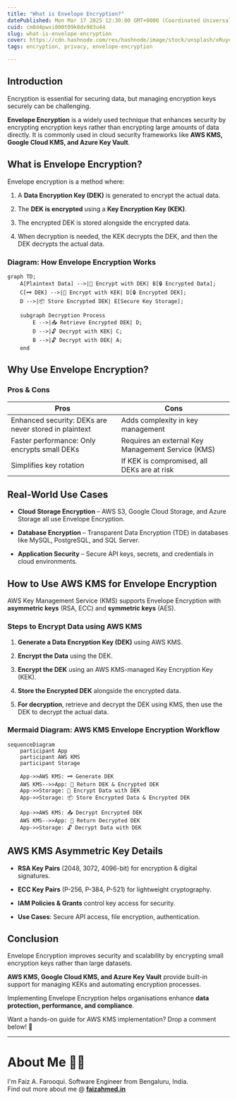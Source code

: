 ```yaml
---
title: "What is Envelope Encryption?"
datePublished: Mon Mar 17 2025 12:30:00 GMT+0000 (Coordinated Universal Time)
cuid: cm8d4pwxi000t09k0dv983u44
slug: what-is-envelope-encryption
cover: https://cdn.hashnode.com/res/hashnode/image/stock/unsplash/xRuyevrHBf0/upload/e9e186713e4d92e6e14ce486fb2cb5c9.jpeg
tags: encryption, privacy, envelope-encryption

---
```


## Introduction

Encryption is essential for securing data, but managing encryption keys securely can be challenging.

**Envelope Encryption** is a widely used technique that enhances security by encrypting encryption keys rather than encrypting large amounts of data directly. It is commonly used in cloud security frameworks like **AWS KMS, Google Cloud KMS, and Azure Key Vault**.

## What is Envelope Encryption?

Envelope encryption is a method where:

1. A **Data Encryption Key (DEK)** is generated to encrypt the actual data.
    
2. The **DEK is encrypted** using a **Key Encryption Key (KEK)**.
    
3. The encrypted DEK is stored alongside the encrypted data.
    
4. When decryption is needed, the KEK decrypts the DEK, and then the DEK decrypts the actual data.
    

### **Diagram: How Envelope Encryption Works**

```mermaid
graph TD;
    A[Plaintext Data] -->|🔐 Encrypt with DEK| B[🔒 Encrypted Data];
    C[🗝️ DEK] -->|🔐 Encrypt with KEK| D[🔒 Encrypted DEK];
    D -->|📦 Store Encrypted DEK| E[Secure Key Storage];
    
    subgraph Decryption Process
        E -->|📤 Retrieve Encrypted DEK| D;
        D -->|🔓 Decrypt with KEK| C;
        B -->|🔓 Decrypt with DEK| A;
    end
```

## Why Use Envelope Encryption?

### **Pros & Cons**

| Pros | Cons |
| --- | --- |
| Enhanced security: DEKs are never stored in plaintext | Adds complexity in key management |
| Faster performance: Only encrypts small DEKs | Requires an external Key Management Service (KMS) |
| Simplifies key rotation | If KEK is compromised, all DEKs are at risk |

## Real-World Use Cases

* **Cloud Storage Encryption** – AWS S3, Google Cloud Storage, and Azure Storage all use Envelope Encryption.
    
* **Database Encryption** – Transparent Data Encryption (TDE) in databases like MySQL, PostgreSQL, and SQL Server.
    
* **Application Security** – Secure API keys, secrets, and credentials in cloud environments.
    

## How to Use AWS KMS for Envelope Encryption

AWS Key Management Service (KMS) supports Envelope Encryption with **asymmetric keys** (RSA, ECC) and **symmetric keys** (AES).

### **Steps to Encrypt Data using AWS KMS**

1. **Generate a Data Encryption Key (DEK)** using AWS KMS.
    
2. **Encrypt the Data** using the DEK.
    
3. **Encrypt the DEK** using an AWS KMS-managed Key Encryption Key (KEK).
    
4. **Store the Encrypted DEK** alongside the encrypted data.
    
5. **For decryption**, retrieve and decrypt the DEK using KMS, then use the DEK to decrypt the actual data.
    

### **Mermaid Diagram: AWS KMS Envelope Encryption Workflow**

```mermaid
sequenceDiagram
    participant App
    participant AWS KMS
    participant Storage

    App->>AWS KMS: 🗝️ Generate DEK
    AWS KMS-->>App: 🔑 Return DEK & Encrypted DEK
    App->>Storage: 🔐 Encrypt Data with DEK
    App->>Storage: 📦 Store Encrypted Data & Encrypted DEK
    
    App->>AWS KMS: 📤 Decrypt Encrypted DEK
    AWS KMS-->>App: 🔑 Return Decrypted DEK
    App->>Storage: 🔓 Decrypt Data with DEK
```

## AWS KMS Asymmetric Key Details

* **RSA Key Pairs** (2048, 3072, 4096-bit) for encryption & digital signatures.
    
* **ECC Key Pairs** (P-256, P-384, P-521) for lightweight cryptography.
    
* **IAM Policies & Grants** control key access for security.
    
* **Use Cases**: Secure API access, file encryption, authentication.
    

## Conclusion

Envelope Encryption improves security and scalability by encrypting small encryption keys rather than large datasets.

**AWS KMS, Google Cloud KMS, and Azure Key Vault** provide built-in support for managing KEKs and automating encryption processes.

Implementing Envelope Encryption helps organisations enhance **data protection, performance, and compliance**.

Want a hands-on guide for AWS KMS implementation? Drop a comment below! 🚀

---

# **About Me 👨‍💻**

I'm Faiz A. Farooqui. Software Engineer from Bengaluru, India.  
Find out more about me @ [**faizahmed.in**](http://faizahmed.in/)